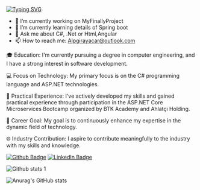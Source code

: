 

<!--
**Alpgirayacar/Alpgirayacar** is a ✨ _special_ ✨ repository because its `README.md` (this file) appears on your GitHub profile.
-->
<a href="https://git.io/typing-svg"><img src="https://readme-typing-svg.demolab.com?font=Fira+Code&pause=1000&random=false&width=435&lines=%23%23%23+Hi+there+%F0%9F%91%8B!!;My+Name+Is+Alpgiray+;Alpgiray+Acar" alt="Typing SVG" /></a>

- 🔭 I’m currently working on MyFinallyProject
- 🌱 I’m currently learning details of Spring boot
- 💬 Ask me about C#, .Net or Html,Angular
- 📫 How to reach me: Alpgirayacar@outlook.com
 

🎓 Education:
I'm currently pursuing a degree in computer engineering, and I have a strong interest in software development.

💻 Focus on Technology:
My primary focus is on the C# programming language and ASP.NET technologies.

🚀 Practical Experience:
I've actively developed my skills and gained practical experience through participation in the ASP.NET Core Microservices Bootcamp organized by BTK Academy and Ahlatçı Holding.

🎯 Career Goal:
My goal is to continuously enhance my expertise in the dynamic field of technology.

🌐 Industry Contribution:
I aspire to contribute meaningfully to the industry with my skills and knowledge.

[![Github Badge](https://img.shields.io/badge/-Github-000?style=quare&labelColor=000&logo=Github&logoColor=white&link=link)](https://github.com/Alpgirayacar) 
[![LinkedIn Badge](https://img.shields.io/badge/-LinkedIn-blue?style=flat-square&logo=Linkedin&logoColor=white&link=https://www.linkedin.com/in/alpgiray-acar/)](https://www.linkedin.com/in/alpgiray-acar/)


![Github stats 1](https://github-readme-stats.vercel.app/api?username=Alpgirayacar&show_icons=true&theme=gradient) 

![Anurag's GitHub stats](https://github-readme-stats.vercel.app/api?username=anuraghazra&show_icons=true&theme=radical)




